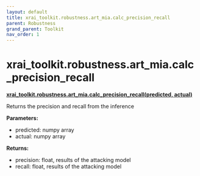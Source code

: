 ```yaml
---
layout: default
title: xrai_toolkit.robustness.art_mia.calc_precision_recall
parent: Robustness
grand_parent: Toolkit
nav_order: 1
---
```


# xrai_toolkit.robustness.art_mia.calc_precision_recall
**[xrai_toolkit.robustness.art_mia.calc_precision_recall(predicted, actual)](https://github.com/gaberamolete/xrai_toolkit/blob/main/robustness/art_mia.py)**

    
Returns the precision and recall from the inference


**Parameters:**
- predicted: numpy array
- actual: numpy array

**Returns:**
- precision: float, results of the attacking model
- recall: float, results of the attacking model
